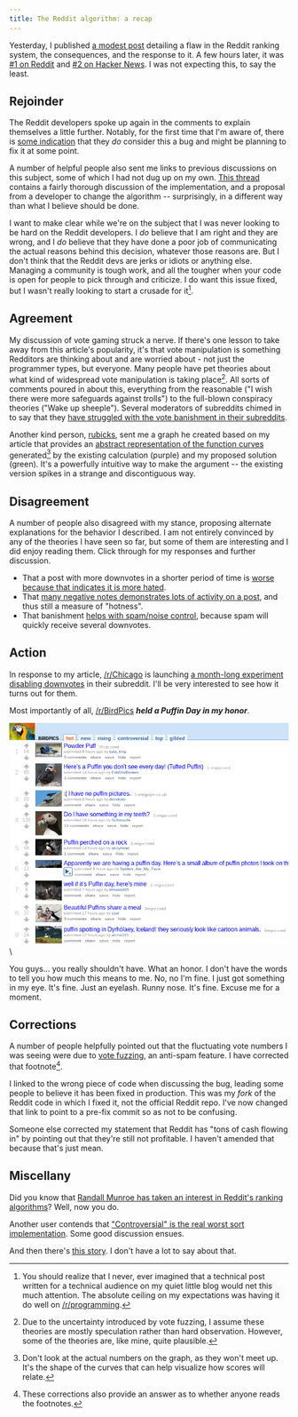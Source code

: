 ```yaml
---
title: The Reddit algorithm: a recap
---
```


Yesterday, I published [a modest post](http://technotes.iangreenleaf.com/posts/2013-12-09-reddits-empire-is-built-on-a-flawed-algorithm.html)
detailing a flaw in the Reddit ranking system, the consequences, and the response to it. A few hours later,
it was [#1 on Reddit](http://www.reddit.com/r/technology/comments/1siiiw/reddits_empire_is_founded_on_a_flawed_algorithm/)
and [#2 on Hacker News](https://news.ycombinator.com/item?id=6878369). I was not expecting this, to say the least.

## Rejoinder ##

The Reddit developers spoke up again in the comments to explain themselves a little further.
Notably, for the first time that I'm aware of, there is
[some indication](http://www.reddit.com/r/programming/comments/1si31j/reddits_empire_is_founded_on_a_flawed_algorithm/cdy1ba5)
that they *do* consider this a bug and might be planning to fix it at some point.

A number of helpful people also sent me links to previous discussions on this subject,
some of which I had not dug up on my own.
[This thread](http://www.reddit.com/comments/6ph35/reddits_collaborative_filtering_algorithm/c04ixtd)
contains a fairly thorough discussion of the implementation, and a proposal from a
developer to change the algorithm -- surprisingly, in a different way than what I believe should be done.

I want to make clear while we're on the subject that I was never looking to be hard on the Reddit developers.
I *do* believe that I am right and they are wrong, and I *do* believe that they have done a poor job
of communicating the actual reasons behind this decision, whatever those reasons are.
But I don't think that the Reddit devs are jerks or idiots or anything else.
Managing a community is tough work, and all the tougher when your code is open for people to
pick through and criticize. I do want this issue fixed, but I wasn't really looking to
start a crusade for it[^2].

## Agreement ##

My discussion of vote gaming struck a nerve. If there's one lesson to take away from this
article's popularity, it's that vote manipulation is something Redditors are thinking about
and are worried about - not just the programmer types, but everyone.
Many people have pet theories about what kind of widespread vote manipulation is taking place[^3].
All sorts of comments poured in about this, everything from the reasonable ("I wish there
were more safeguards against trolls") to the full-blown conspiracy theories ("Wake up sheeple").
Several moderators of subreddits chimed in to say that they
[have struggled with the vote banishment in their subreddits](http://www.reddit.com/r/technology/comments/1siiiw/reddits_empire_is_founded_on_a_flawed_algorithm/cdy0aet).

Another kind person, [rubicks](https://github.com/rubicks), sent me a graph he created based on my article that provides an
[abstract representation of the function curves](http://www.onlinefunctiongrapher.com/?f=log%28max%28abs%28x%29%2C1%29%2C10%29%2Bmin%28max%28-1%2Cx%29%2C1%29|log%28max%28abs%28x%29%2C1%29%2C10%29*min%28max%28-1%2Cx%29%2C1%29&xMin=-50&xMax=50&yMin=-3&yMax=3)
generated[^4] by the existing calculation (purple) and my proposed solution (green). It's a powerfully intuitive way
to make the argument -- the existing version spikes in a strange and discontiguous way.

## Disagreement ##

A number of people also disagreed with my stance, proposing alternate explanations
for the behavior I described. I am not entirely convinced by any of the theories I
have seen so far, but some of them are interesting and I did enjoy reading them.
Click through for my responses and further discussion.

* That a post with more downvotes in a shorter period of time is
  [worse because that indicates it is more hated](http://www.reddit.com/r/programming/comments/1si31j/reddits_empire_is_founded_on_a_flawed_algorithm/cdxva8s).
* That [many negative notes demonstrates lots of activity on a post](http://www.reddit.com/r/programming/comments/1si31j/reddits_empire_is_founded_on_a_flawed_algorithm/cdxtgby),
  and thus still a measure of "hotness".
* That banishment [helps with spam/noise control](http://www.reddit.com/r/programming/comments/1si31j/reddits_empire_is_founded_on_a_flawed_algorithm/cdxwu8p), because spam will quickly receive several downvotes.

## Action ##

In response to my article, [/r/Chicago](http://www.reddit.com/r/chicago) is launching
[a month-long experiment disabling downvotes](http://www.reddit.com/r/chicago/comments/1smy3u/more_pictures_less_downvotes/)
in their subreddit. I'll be very interested to see how it turns out for them.

Most importantly of all, [/r/BirdPics](http://www.reddit.com/r/birdpics) ***held a Puffin Day in my honor***.

![Puffin Day at /r/BirdPics](/images/2013-12-10-the-reddit-algorithm-a-recap/puffin_day.png)\ 

You guys... you really shouldn't have. What an honor. I don't have the words to tell you how
much this means to me. No, no I'm fine. I just got something in my eye.
It's fine. Just an eyelash. Runny nose. It's fine. Excuse me for a moment.

## Corrections ##

A number of people helpfully pointed out that the fluctuating vote numbers I was seeing were due to [vote fuzzing](http://www.reddit.com/r/WTF/comments/eaqnf/pardon_me_but_5000_downvotes_wtf_is_worldnews_for/c16omup?context=3), an anti-spam feature. I have corrected that footnote[^1].

I linked to the wrong piece of code when discussing the bug, leading some people to believe it has been fixed in production. This was my *fork* of the Reddit code in which I fixed it, not the official Reddit repo. I've now changed that link to point to a pre-fix commit so as not to be confusing.

Someone else corrected my statement that Reddit has "tons of cash flowing in" by pointing out that they're still not profitable. I haven't amended that because that's just mean.

## Miscellany ##

Did you know that [Randall Munroe has taken an interest in Reddit's ranking algorithms](http://blog.reddit.com/2009/10/reddits-new-comment-sorting-system.html)?
Well, now you do.

Another user contends that ["Controversial" is the real worst sort implementation](http://www.reddit.com/r/programming/comments/1si31j/reddits_empire_is_founded_on_a_flawed_algorithm/cdxycdk). Some good discussion ensues.

And then there's [this story](http://www.reddit.com/r/programming/comments/1si31j/reddits_empire_is_founded_on_a_flawed_algorithm/cdy13zc?context=3). I don't have a lot to say about that.

[^1]: These corrections also provide an answer as to whether anyone reads the footnotes.
[^2]: You should realize that I never, ever imagined that a technical post written for a technical
      audience on my quiet little blog would net this much attention. The absolute ceiling on my
      expectations was having it do well on [/r/programming](http://www.reddit.com/r/programming/).
[^3]: Due to the uncertainty introduced by vote fuzzing, I assume these theories are mostly speculation
      rather than hard observation. However, some of the theories are, like mine, quite plausible.
[^4]: Don't look at the actual numbers on the graph, as they won't meet up. It's the shape of
      the curves that can help visualize how scores will relate.
